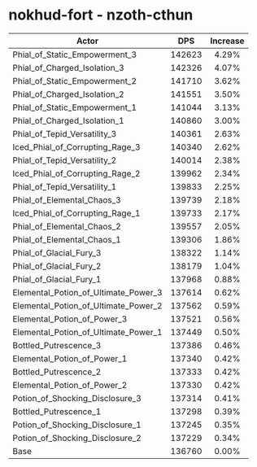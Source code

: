 # nokhud-fort - nzoth-cthun
| Actor | DPS | Increase |
|---|:---:|:---:|
|Phial_of_Static_Empowerment_3|142623|4.29%|
|Phial_of_Charged_Isolation_3|142326|4.07%|
|Phial_of_Static_Empowerment_2|141710|3.62%|
|Phial_of_Charged_Isolation_2|141551|3.50%|
|Phial_of_Static_Empowerment_1|141044|3.13%|
|Phial_of_Charged_Isolation_1|140860|3.00%|
|Phial_of_Tepid_Versatility_3|140361|2.63%|
|Iced_Phial_of_Corrupting_Rage_3|140340|2.62%|
|Phial_of_Tepid_Versatility_2|140014|2.38%|
|Iced_Phial_of_Corrupting_Rage_2|139962|2.34%|
|Phial_of_Tepid_Versatility_1|139833|2.25%|
|Phial_of_Elemental_Chaos_3|139739|2.18%|
|Iced_Phial_of_Corrupting_Rage_1|139733|2.17%|
|Phial_of_Elemental_Chaos_2|139557|2.05%|
|Phial_of_Elemental_Chaos_1|139306|1.86%|
|Phial_of_Glacial_Fury_3|138322|1.14%|
|Phial_of_Glacial_Fury_2|138179|1.04%|
|Phial_of_Glacial_Fury_1|137968|0.88%|
|Elemental_Potion_of_Ultimate_Power_3|137614|0.62%|
|Elemental_Potion_of_Ultimate_Power_2|137562|0.59%|
|Elemental_Potion_of_Power_3|137521|0.56%|
|Elemental_Potion_of_Ultimate_Power_1|137449|0.50%|
|Bottled_Putrescence_3|137386|0.46%|
|Elemental_Potion_of_Power_1|137340|0.42%|
|Bottled_Putrescence_2|137333|0.42%|
|Elemental_Potion_of_Power_2|137330|0.42%|
|Potion_of_Shocking_Disclosure_3|137314|0.41%|
|Bottled_Putrescence_1|137298|0.39%|
|Potion_of_Shocking_Disclosure_1|137245|0.35%|
|Potion_of_Shocking_Disclosure_2|137229|0.34%|
|Base|136760|0.00%|
